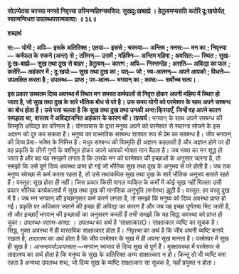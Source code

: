 **सोऽप्येतया चरमया मनसो निवृत्त्या** **तस्मिन्महिश्न्यवसित: सुखदु:खबाह्ये ।** **हेतुत्वमप्यसति कर्तरि दु:खयोर्यत्** **स्वात्मन्विधत्त उपलब्धपरात्मकाष्ठ: ॥ ३६॥** 

**शब्दार्थ** 

**स:—** **योगी** **; अपि—** **इसके अतिरिक्त** **; एतया—** **इससे** **; चरमया—** **अन्तिम** **; मनस:—** **मन का** **; निवृत्त्या—** **कर्मफल के** **रुकने (अन्त) से** **; तस्मिन्—** **उसमें** **; महिश्नि—** **अन्तिम महिमा** **; अवसित:—** **स्थित** **; सुख-दु:ख-बाह्ये—** **सुख तथा दुख** **से बाहर** **; हेतुत्वम्—** **कारण** **; अपि—** **निस्सन्देह** **; असति—** **अविद्या का फल** **; कर्तरि—** **अहंकार में** **; दु:खयो:—** **सुख** **तथा दुख का** **; यत्—** **जो** **; स्व-आत्मन्—** **अपने आपको** **; विधत्ते—** **उपलक्षित करता है** **; उपलब्ध—** **प्राप्त** **; पर-आत्म—** **भगवान् का** **; काष्ठ:—** **सर्वोच्च सत्य।** **.** 

**इस प्रकार उच्चतम दिव्य अवस्था में स्थित मन समस्त कर्मफलों से निवृत्त होकर** **अपनी महिमा में स्थित हो जाता है, जो सुख तथा दुख के सारे भौतिक बोध से परे है।** **उस समय योगी को परमेश्वर के साथ अपने सश्बन्ध का बोध होता है। उसे पता चलता है** **कि सुख तथा दुख तथा उनकी अन्त:कि्रयाएँ, जिन्हें वह अपने कारण समझता था,** **वास्तव में अविद्याजनित अहंकार के कारण थीं।** **तात्पर्य :** भगवान् के साथ अपने सश्बन्ध की विस्मृति अविद्या का परिणाम है। योगावयास के द्वारा मनुष्य अपने को परमेश्वर से स्वतन्त्र सोचने के इस अज्ञान को दूर कर सकता है। मनुष्य का वास्तविक सश्बन्ध शाश्वत रूप से प्रेम का सश्बन्ध है। जीव भगवान् की दिव्य प्रेमा- भक्ति के निमित्त है। मधुर सश्बन्ध की विस्मृति ही अज्ञान कहलाती है और अज्ञान होने पर ही वह प्रकृति के तीनों गुणों के वशीभूत होकर अपने आपको भोक्ता मान बैठता है। जब भक्त का मन शुद्ध हो जाता है और वह यह समझने लगता है कि उसके मन को परमेश्वर की इच्छाओं के अनुसार चलना है, तो समझो कि उसे पूर्ण दिव्य अवस्था प्राप्त हो गई जो भौतिक सुख तथा दुख के अनुभव से परे होती है। जब तक मनुष्य स्वेच्छा से कर्म करता रहता है, तो उसे तथाकथित सुख तथा दुख के सारे भौतिक अनुभव सताते रहते हैं। वस्तुत: सुख होता ही नहीं। जिस प्रकार किसी पागल व्यकि्त के कर्मों में कोई सुख नहीं मिलता उसी प्रकार भौतिक कार्यकलापों में सुख तथा दुख की मानसिक अनुभूति (मनोरथ) झूठी है। वस्तुत: हर वस्तु दुख में है। जब मन भगवान् की इच्छानुसार कर्म करने लगता है, तो समझो कि मनुष्य को दिव्य अवस्था प्राप्त हो गई। प्रकृति पर अधिकार जताने की इच्छा ही अविद्या का कारण है और जब यह इच्छा पूर्णतया मिट जाती है, तो और इच्छाएँ भगवान् की इच्छाओं का अनुसरण करती हैं तभी समझो कि यह सिद्ध अवस्था को प्राप्त हो चुका। *उपलब्ध-परात्म-काष्ठ:* । *उपलब्ध* का अर्थ है 'साक्षात्कारÓ। साक्षात्कार व्यष्टि का सूचक है। सिद्ध, मुक्त अवस्था में ही वास्तविक साक्षात्कार होता है। *निवृत्त्या* का अर्थ है कि जीव अपनी व्यष्टि बनाये रखता है; *तादात्श्य* का अर्थ होता है कि जीव परमेश्वर के सुख में ही अपना सुख मानता है। परमेश्वर में सुख ही सुख है। *आनन्दमयोऽवयासात्* —भगवान् स्वभाव से दिव्य सुख से पूर्ण हैं। मुक्तावस्था में परमेश्वर से तादात्श्य का अर्थ होता है कि मनुष्य के सुख के अतिरिक्त अन्य साक्षात्कार न हो। किन्तु तो भी व्यष्टि बना रहता है अन्यथा उपलब्ध शब्द, जो दिव्य सुख के व्यष्टि साक्षात्कार सा सूचक है, यहाँ प्रयुक्त न होता।  